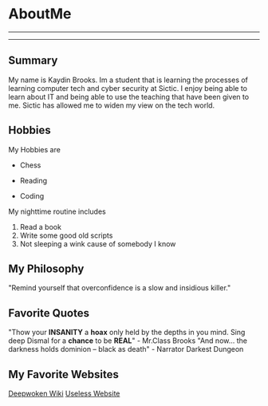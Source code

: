 # AboutMe
---
---
## Summary
My name is Kaydin Brooks. Im a student that is learning the processes of learning computer tech and cyber security at Sictic. I enjoy being able to learn about IT and being able to use the teaching that have been given to me. Sictic has allowed me to widen my view on the tech world.

Hobbies
- 

My Hobbies are

- Chess
+ Reading
* Coding

My nighttime routine includes

1. Read a book
2. Write some good old scripts
3. Not sleeping a wink cause of somebody I know

## My Philosophy 
"Remind yourself that overconfidence is a slow and insidious killer."

## Favorite Quotes
"Thow your **INSANITY** a **hoax** only held by the depths in you mind. Sing deep Dismal for a **chance** to be **REAL**" - Mr.Class Brooks
"And now... the darkness holds dominion – black as death" - Narrator Darkest Dungeon

## My Favorite Websites 

[Deepwoken Wiki](https://deepwoken.fandom.com/wiki/Deepwoken_Wiki)
[Useless Website](https://theuselessweb.com/)


